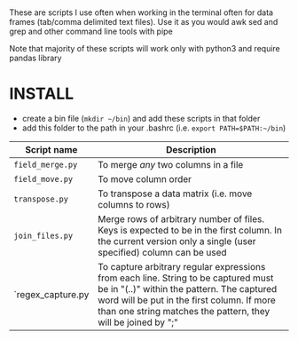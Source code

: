 #
These are scripts I use often when working in the terminal often for 
data frames (tab/comma delimited text files).
Use it as you would awk sed and grep and other command line tools
with pipe

Note that majority of these scripts will work only with python3 and 
require pandas library

# INSTALL
* create a bin file (`mkdir ~/bin`) and add these scripts in that folder
* add this folder to the path in your .bashrc (i.e. `export PATH=$PATH:~/bin`)

| Script name | Description |
| --- | --- |
| `field_merge.py` | To merge *any* two columns in a file |
| `field_move.py` | To move column order|
| `transpose.py`  | To transpose a data matrix (i.e. move columns to rows) |
| `join_files.py` | Merge rows of arbitrary number of files. Keys is expected to be in the first column. In the current version only a single (user specified) column can be used |
| `regex_capture.py | To capture arbitrary regular expressions from each line. String to be captured must be in "(..)" within the pattern. The captured word will be put in the first column. If more than one string matches the pattern, they will be joined by ";" |


